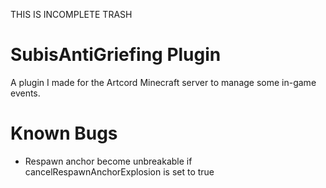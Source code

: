 
THIS IS INCOMPLETE TRASH 


# SubisAntiGriefing Plugin
 A plugin I made for the Artcord Minecraft server to manage some in-game events.



# Known Bugs

* Respawn anchor become unbreakable if cancelRespawnAnchorExplosion is set to true
